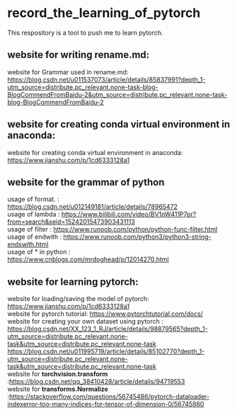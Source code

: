# record_the_learning_of_pytorch
This respository is a tool to push me to learn pytorch.
## website for writing rename.md:
website for Grammar used in rename.md: https://blog.csdn.net/u011537073/article/details/85837991?depth_1-utm_source=distribute.pc_relevant.none-task-blog-BlogCommendFromBaidu-2&utm_source=distribute.pc_relevant.none-task-blog-BlogCommendFromBaidu-2<br/>
## website for creating conda virtual environment in anaconda:
website for creating conda virtual environment in anaconda: https://www.jianshu.com/p/1cd6333128a1 <br/>
## website for the grammar of python
usage of format. : https://blog.csdn.net/u012149181/article/details/78965472 <br/>
usage of lambda : https://www.bilibili.com/video/BV1pW411P7pr?from=search&seid=15242015473903431113 <br/>
usage of filter : https://www.runoob.com/python/python-func-filter.html <br/>
usage of endwith : https://www.runoob.com/python3/python3-string-endswith.html <br/>
usage of * in python : https://www.cnblogs.com/mrdoghead/p/12014270.html <br/>
## website for learning pytorch:
website for loading/saving the model of pytorch: https://www.jianshu.com/p/1cd6333128a1<br/> 
website for pytorch tutorial: https://www.pytorchtutorial.com/docs/<br/>
website for creating your own dataset using pytorch : https://blog.csdn.net/XX_123_1_RJ/article/details/98879565?depth_1-utm_source=distribute.pc_relevant.none-task&utm_source=distribute.pc_relevant.none-task <br/>
https://blog.csdn.net/u011995719/article/details/85102770?depth_1-utm_source=distribute.pc_relevant.none-task&utm_source=distribute.pc_relevant.none-task<br/>
website for __torchvision.transform__ :https://blog.csdn.net/qq_38410428/article/details/94719553<br/>
website for __transforms.Normalize__ :https://stackoverflow.com/questions/56745486/pytorch-dataloader-indexerror-too-many-indices-for-tensor-of-dimension-0/56745860 <br/>
